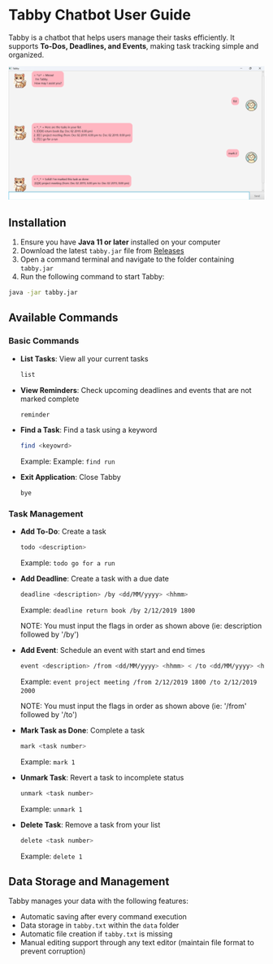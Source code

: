 # Tabby Chatbot User Guide

Tabby is a chatbot that helps users manage their tasks efficiently. It supports **To-Dos, Deadlines, and Events**, making task tracking simple and organized.

![Tabby Chatbot UI](Ui.png)

## Installation

1. Ensure you have **Java 11 or later** installed on your computer
2. Download the latest `tabby.jar` file from [Releases](https://github.com/varsha13152/ip/releases)
3. Open a command terminal and navigate to the folder containing `tabby.jar`
4. Run the following command to start Tabby:

```sh
java -jar tabby.jar
```

## Available Commands

### Basic Commands

* **List Tasks**: View all your current tasks
  ```sh
  list
  ```

* **View Reminders**: Check upcoming deadlines and events that are not marked complete
  ```sh
  reminder
  ```

* **Find a Task**: Find a task using a keyword
  ```sh
  find <keyowrd>
  ```
  Example:  Example: `find run`

* **Exit Application**: Close Tabby
  ```sh
  bye
  ```

### Task Management

* **Add To-Do**: Create a task
  ```sh
  todo <description>
  ```
  Example: `todo go for a run`
  

* **Add Deadline**: Create a task with a due date
  ```sh
  deadline <description> /by <dd/MM/yyyy> <hhmm>
  ```
  Example: `deadline return book /by 2/12/2019 1800`

  NOTE: You must input the flags in order as shown above (ie: description followed by '/by')
  
* **Add Event**: Schedule an event with start and end times
  ```sh
  event <description> /from <dd/MM/yyyy> <hhmm> < /to <dd/MM/yyyy> <hhmm>
  ```
  Example: `event project meeting /from 2/12/2019 1800 /to 2/12/2019 2000`

  NOTE: You must input the flags in order as shown above (ie: '/from' followed by '/to')

* **Mark Task as Done**: Complete a task
  ```sh
  mark <task number>
  ```
  Example: `mark 1`
  
* **Unmark Task**: Revert a task to incomplete status
  ```sh
  unmark <task number>
  ```
  Example: `unmark 1`

* **Delete Task**: Remove a task from your list
  ```sh
  delete <task number>
  ```
  Example: `delete 1`

## Data Storage and Management

Tabby manages your data with the following features:

* Automatic saving after every command execution
* Data storage in `tabby.txt` within the `data` folder
* Automatic file creation if `tabby.txt` is missing
* Manual editing support through any text editor (maintain file format to prevent corruption)
